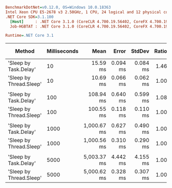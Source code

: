 ```ini
BenchmarkDotNet=v0.12.0, OS=Windows 10.0.18363
Intel Xeon CPU E5-2678 v3 2.50GHz, 1 CPU, 24 logical and 12 physical cores
.NET Core SDK=3.1.100
  [Host]     : .NET Core 3.1.0 (CoreCLR 4.700.19.56402, CoreFX 4.700.19.56404), X64 RyuJIT
  Job-HGBTAT : .NET Core 3.1.0 (CoreCLR 4.700.19.56402, CoreFX 4.700.19.56404), X64 RyuJIT

Runtime=.NET Core 3.1  
```

|                  Method | Milliseconds |        Mean |    Error |   StdDev | Ratio | Rank | Gen 0 | Gen 1 | Gen 2 | Allocated |
|------------------------ |------------- |------------:|---------:|---------:|------:|-----:|------:|------:|------:|----------:|
|   'Sleep by Task.Delay' |           10 |    15.59 ms | 0.094 ms | 0.084 ms |  1.46 |    2 |     - |     - |     - |     392 B |
| 'Sleep by Thread.Sleep' |           10 |    10.69 ms | 0.066 ms | 0.062 ms |  1.00 |    1 |     - |     - |     - |      76 B |
|                         |              |             |          |          |       |      |       |       |       |           |
|   'Sleep by Task.Delay' |          100 |   108.94 ms | 0.640 ms | 0.599 ms |  1.08 |    2 |     - |     - |     - |     352 B |
| 'Sleep by Thread.Sleep' |          100 |   100.55 ms | 0.118 ms | 0.110 ms |  1.00 |    1 |     - |     - |     - |     974 B |
|                         |              |             |          |          |       |      |       |       |       |           |
|   'Sleep by Task.Delay' |         1000 | 1,000.67 ms | 0.627 ms | 0.490 ms |  1.00 |    1 |     - |     - |     - |    1480 B |
| 'Sleep by Thread.Sleep' |         1000 | 1,000.56 ms | 0.310 ms | 0.290 ms |  1.00 |    1 |     - |     - |     - |         - |
|                         |              |             |          |          |       |      |       |       |       |           |
|   'Sleep by Task.Delay' |         5000 | 5,003.37 ms | 4.442 ms | 4.155 ms |  1.00 |    1 |     - |     - |     - |     680 B |
| 'Sleep by Thread.Sleep' |         5000 | 5,000.62 ms | 0.328 ms | 0.307 ms |  1.00 |    1 |     - |     - |     - |    1336 B |
